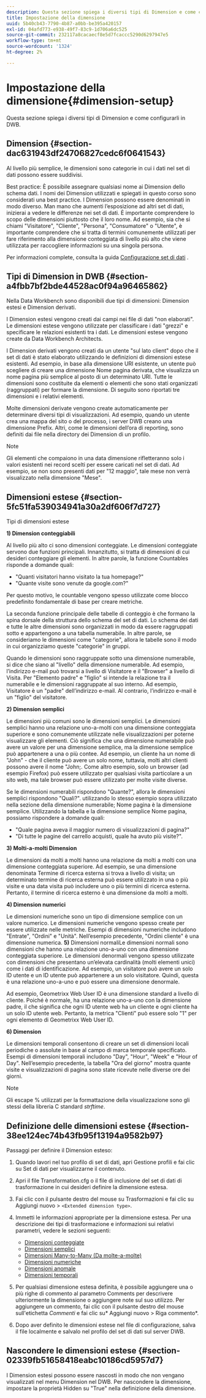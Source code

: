 ```yaml
---
description: Questa sezione spiega i diversi tipi di Dimension e come configurarli in DWB.
title: Impostazione della dimensione
uuid: 5b40cb43-7790-4b87-a0bb-be395a420157
exl-id: 04afd773-e938-49f7-83c9-1d706a6dc525
source-git-commit: 232117a8cacaecf8e5d7fcaccc5290d6297947e5
workflow-type: tm+mt
source-wordcount: '1324'
ht-degree: 2%

---
```


# Impostazione della dimensione{#dimension-setup}

Questa sezione spiega i diversi tipi di Dimension e come configurarli in DWB.

## Dimension {#section-dac631943df24706827cedc6f0641543}

Al livello più semplice, le dimensioni sono categorie in cui i dati nel set di dati possono essere suddivisi.

Best practice: È possibile assegnare qualsiasi nome ai Dimension dello schema dati. I nomi dei Dimension utilizzati e spiegati in questo corso sono considerati una best practice. I Dimension possono essere denominati in modo diverso. Man mano che aumenti l’esposizione ad altri set di dati, inizierai a vedere le differenze nei set di dati. È importante comprendere lo scopo delle dimensioni piuttosto che il loro nome. Ad esempio, sia che si chiami &quot;Visitatore&quot;, &quot;Cliente&quot;, &quot;Persona&quot;, &quot;Consumatore&quot; o &quot;Utente&quot;, è importante comprendere che si tratta di termini comunemente utilizzati per fare riferimento alla dimensione conteggiata di livello più alto che viene utilizzata per raccogliere informazioni su una singola persona.

Per informazioni complete, consulta la guida [Configurazione set di dati](https://experienceleague.adobe.com/docs/data-workbench/using/dataset/c-dataset-constr.html) .

## Tipi di Dimension in DWB {#section-a4fbb7bf2bde44528ac0f94a96465862}

Nella Data Workbench sono disponibili due tipi di dimensioni: Dimension estesi e Dimension derivati.

I Dimension estesi vengono creati dai campi nei file di dati &quot;non elaborati&quot;. Le dimensioni estese vengono utilizzate per classificare i dati &quot;grezzi&quot; e specificare le relazioni esistenti tra i dati. Le dimensioni estese vengono create da Data Workbench Architects.

I Dimension derivati vengono creati da un utente &quot;sul lato client&quot; dopo che il set di dati è stato elaborato utilizzando le definizioni di dimensioni estese esistenti. Ad esempio, in base alla dimensione URI esistente, un utente può scegliere di creare una dimensione Nome pagina derivata, che visualizza un nome pagina più semplice al posto di un determinato URI. Tutte le dimensioni sono costituite da elementi o elementi che sono stati organizzati (raggruppati) per formare la dimensione. Di seguito sono riportati tre dimensioni e i relativi elementi.

Molte dimensioni derivate vengono create automaticamente per determinare diversi tipi di visualizzazioni. Ad esempio, quando un utente crea una mappa del sito o del processo, i server DWB creano una dimensione Prefix. Altri, come le dimensioni dell’ora di reporting, sono definiti dai file nella directory dei Dimension di un profilo.

>[!NOTE]
>
>Gli elementi che compaiono in una data dimensione rifletteranno solo i valori esistenti nei record scelti per essere caricati nel set di dati. Ad esempio, se non sono presenti dati per &quot;12 maggio&quot;, tale mese non verrà visualizzato nella dimensione &quot;Mese&quot;.

## Dimensioni estese {#section-5fc51fa539034941a30a2df606f7d727}

Tipi di dimensioni estese

**1) Dimension conteggiabili**

Al livello più alto ci sono dimensioni conteggiate. Le dimensioni conteggiate servono due funzioni principali. Innanzitutto, si tratta di dimensioni di cui desideri conteggiare gli elementi. In altre parole, la funzione Countables risponde a domande quali:

* &quot;Quanti visitatori hanno visitato la tua homepage?&quot;
* &quot;Quante visite sono venute da google.com?&quot;

Per questo motivo, le countable vengono spesso utilizzate come blocco predefinito fondamentale di base per creare metriche.

La seconda funzione principale delle tabelle di conteggio è che formano la spina dorsale della struttura dello schema del set di dati. Lo schema dei dati e tutte le altre dimensioni sono organizzati in modo da essere raggruppati sotto e appartengono a una tabella numerabile. In altre parole, se consideriamo le dimensioni come &quot;categorie&quot;, allora le tabelle sono il modo in cui organizziamo queste &quot;categorie&quot; in gruppi.

Quando le dimensioni sono raggruppate sotto una dimensione numerabile, si dice che siano al &quot;livello&quot; della dimensione numerabile. Ad esempio, l’indirizzo e-mail può trovarsi a livello di Visitatore e il &quot;Browser&quot; a livello di Visita. Per &quot;Elemento padre&quot; e &quot;figlio&quot; si intende la relazione tra il numerabile e le dimensioni raggruppate al suo interno. Ad esempio, Visitatore è un &quot;padre&quot; dell’indirizzo e-mail. Al contrario, l’indirizzo e-mail è un &quot;figlio&quot; del visitatore.

**2) Dimension semplici**

Le dimensioni più comuni sono le dimensioni semplici. Le dimensioni semplici hanno una relazione uno-a-molti con una dimensione conteggiata superiore e sono comunemente utilizzate nelle visualizzazioni per poterne visualizzare gli elementi. Ciò significa che una dimensione numerabile può avere un valore per una dimensione semplice, ma la dimensione semplice può appartenere a una o più contee. Ad esempio, un cliente ha un nome di &quot;John&quot; - che il cliente può avere un solo nome, tuttavia, molti altri clienti possono avere il nome &quot;John;. Come altro esempio, solo un browser (ad esempio Firefox) può essere utilizzato per qualsiasi visita particolare a un sito web, ma tale browser può essere utilizzato per molte visite diverse.

Se le dimensioni numerabili rispondono &quot;Quante?&quot;, allora le dimensioni semplici rispondono &quot;Quali?&quot;. utilizzando lo stesso esempio sopra utilizzato nella sezione della dimensione numerabile; Nome pagina è la dimensione semplice. Utilizzando la tabella e la dimensione semplice Nome pagina, possiamo rispondere a domande quali:

* &quot;Quale pagina aveva il maggior numero di visualizzazioni di pagina?&quot;
* &quot;Di tutte le pagine del carrello acquisti, quale ha avuto più visite?&quot;.

**3) Molti-a-molti Dimension**

Le dimensioni da molti a molti hanno una relazione da molti a molti con una dimensione conteggiata superiore. Ad esempio, se una dimensione denominata Termine di ricerca esterna si trova a livello di visita; un determinato termine di ricerca esterna può essere utilizzato in una o più visite e una data visita può includere uno o più termini di ricerca esterna. Pertanto, il termine di ricerca esterno è una dimensione da molti a molti.

**4) Dimension numerici**

Le dimensioni numeriche sono un tipo di dimensione semplice con un valore numerico. Le dimensioni numeriche vengono spesso create per essere utilizzate nelle metriche. Esempi di dimensioni numeriche includono &quot;Entrate&quot;, &quot;Ordini&quot; e &quot;Unità&quot;. Nell’esempio precedente, &quot;Ordini cliente&quot; è una dimensione numerica.
**5)** Dimensioni normaliLe dimensioni normali sono dimensioni che hanno una relazione uno-a-uno con una dimensione conteggiata superiore. Le dimensioni denormali vengono spesso utilizzate con dimensioni che presentano un’elevata cardinalità (molti elementi unici) come i dati di identificazione. Ad esempio, un visitatore può avere un solo ID utente e un ID utente può appartenere a un solo visitatore. Quindi, questa è una relazione uno-a-uno e può essere una dimensione denormale.

Ad esempio, Geometrixx Web User ID è una dimensione standard a livello di cliente. Poiché è normale, ha una relazione uno-a-uno con la dimensione padre, il che significa che ogni ID utente web ha un cliente e ogni cliente ha un solo ID utente web. Pertanto, la metrica &quot;Clienti&quot; può essere solo &quot;1&quot; per ogni elemento di Geometrixx Web User ID.

**6) Dimension**

Le dimensioni temporali consentono di creare un set di dimensioni locali periodiche o assolute in base al campo di marca temporale specificato. Esempi di dimensioni temporali includono &quot;Day&quot;, &quot;Hour&quot;, &quot;Week&quot; e &quot;Hour of Day&quot;. Nell’esempio precedente, la tabella &quot;Ora del giorno&quot; mostra quante visite e visualizzazioni di pagina sono state ricevute nelle diverse ore dei giorni.

>[!NOTE]
>
>Gli escape % utilizzati per la formattazione della visualizzazione sono gli stessi della libreria C standard *strftime*.

## Definizione delle dimensioni estese {#section-38ee124ec74b43fb95f13194a9582b97}

Passaggi per definire il Dimension esteso:

1. Quando lavori nel tuo profilo di set di dati, apri Gestione profili e fai clic su Set di dati per visualizzarne il contenuto.
1. Apri il file Transformation.cfg o il file di inclusione del set di dati di trasformazione in cui desideri definire la dimensione estesa.
1. Fai clic con il pulsante destro del mouse su Trasformazioni e fai clic su Aggiungi nuovo > `<Extended dimension type>`.
1. Immetti le informazioni appropriate per la dimensione estesa. Per una descrizione dei tipi di trasformazione e informazioni sui relativi parametri, vedere le sezioni seguenti:

   * [Dimensioni conteggiate](https://experienceleague.adobe.com/docs/data-workbench/using/dataset/extended-dimensions/extended-dimensions-types/c-count-dim.html)
   * [Dimensioni semplici](https://experienceleague.adobe.com/docs/data-workbench/using/dataset/extended-dimensions/extended-dimensions-types/c-simple-dim.html)
   * [Dimensioni Many-to-Many (Da molte-a-molte)](https://experienceleague.adobe.com/docs/data-workbench/using/dataset/extended-dimensions/extended-dimensions-types/c-many-dim.html)
   * [Dimensioni numeriche](https://experienceleague.adobe.com/docs/data-workbench/using/dataset/extended-dimensions/extended-dimensions-types/c-num-dim.html)
   * [Dimensioni anomale](https://experienceleague.adobe.com/docs/data-workbench/using/dataset/extended-dimensions/extended-dimensions-types/c-denormal-dim.html)
   * [Dimensioni temporali](https://experienceleague.adobe.com/docs/data-workbench/using/dataset/extended-dimensions/extended-dimensions-types/c-time-dim.html)

1. Per qualsiasi dimensione estesa definita, è possibile aggiungere una o più righe di commento al parametro Comments per descrivere ulteriormente la dimensione o aggiungere note sul suo utilizzo. Per aggiungere un commento, fai clic con il pulsante destro del mouse sull&#39;etichetta *Commenti* e fai clic su* Aggiungi nuovo > Riga commento*.

1. Dopo aver definito le dimensioni estese nel file di configurazione, salva il file localmente e salvalo nel profilo del set di dati sul server DWB.

## Nascondere le dimensioni estese {#section-02339fb51658418eabc10186cd5957d7}

I Dimension estesi possono essere nascosti in modo che non vengano visualizzati nel menu Dimension nel DWB. Per nascondere la dimensione, impostare la proprietà Hidden su &quot;True&quot; nella definizione della dimensione.
